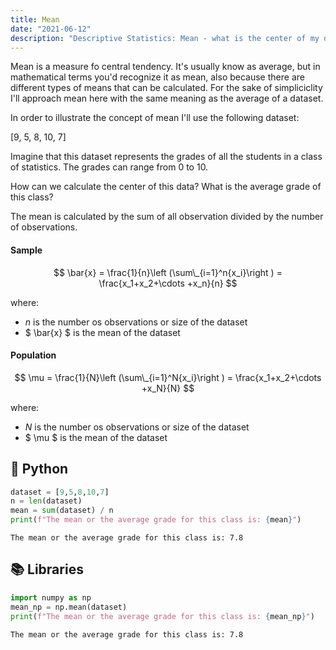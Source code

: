 ```yaml
---
title: Mean
date: "2021-06-12"
description: "Descriptive Statistics: Mean - what is the center of my data?"
---
```


Mean is a measure fo central tendency. It's usually know as average, but in mathematical terms you'd recognize it as mean, also because there are different types of means that can be calculated. For the sake of simpliciclity I'll approach mean here with the same meaning as the average of a dataset.

In order to illustrate the concept of mean I'll use the following dataset:

[9, 5, 8, 10, 7]

Imagine that this dataset represents the grades of all the students in a class of statistics. The grades can range from 0 to 10.

How can we calculate the center of this data? What is the average grade of this class?

The mean is calculated by the sum of all observation divided by the number of observations.

#### Sample

$$ \bar{x} = \frac{1}{n}\left (\sum\_{i=1}^n{x_i}\right ) = \frac{x_1+x_2+\cdots +x_n}{n} $$

where:

- ${n}$ is the number os observations or size of the dataset
- $ \bar{x} $ is the mean of the dataset

#### Population

$$ \mu = \frac{1}{N}\left (\sum\_{i=1}^N{x_i}\right ) = \frac{x_1+x_2+\cdots +x_N}{N} $$

where:

- ${N}$ is the number os observations or size of the dataset
- $ \mu $ is the mean of the dataset

## 🐍 Python

```python
dataset = [9,5,8,10,7]
n = len(dataset)
mean = sum(dataset) / n
print(f"The mean or the average grade for this class is: {mean}")
```

    The mean or the average grade for this class is: 7.8

## 📚 Libraries

```python
import numpy as np
mean_np = np.mean(dataset)
print(f"The mean or the average grade for this class is: {mean_np}")
```

    The mean or the average grade for this class is: 7.8
